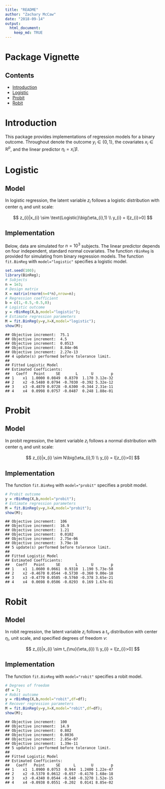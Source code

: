 ```yaml
---
title: "README"
author: "Zachary McCaw"
date: "2018-09-14"
output: 
  html_document: 
    keep_md: TRUE
--- 
```


# Package Vignette




## Contents

* [Introduction](#introduction)
* [Logistic](#logistic)
* [Probit](#probit)
* [Robit](#robit)

# Introduction

This package provides implementations of regression models for a binary outcome. Throughout denote the outcome $y_{i}\in\{0,1\}$, the covariates $x_{i}\in\mathbb{R}^{p}$, and the linear predictor $\eta_{i} = x_{i}'\beta$.

# Logistic

## Model

In logistic regression, the latent variable $z_{i}$ follows a logistic distribution with center $\eta_{i}$ and unit scale:

$$
z_{i}|x_{i} \sim \text{Logistic}\big(\eta_{i},1) \\
y_{i} = I[z_{i}>0]
$$

## Implementation

Below, data are simulated for $n=10^{3}$ subjects. The linear predictor depends on four independent, standard normal covariates. The function `rBinReg` is provided for simulating from binary regression models. The function `fit.BinReg` with `model="logistic"` specifies a logistic model. 


```r
set.seed(100);
library(BinReg);
# Subjects
n = 1e3;
# Design matrix
X = matrix(rnorm(n=4*n),nrow=n);
# Regression coefficient
b = c(1,-0.5,-0.5,0);
# Logistic outcome
y = rBinReg(X,b,model="logistic");
# Estimate regression parameters
M = fit.BinReg(y=y,X=X,model="logistic");
show(M);
```

```
## Objective increment:  75.1 
## Objective increment:  4.5 
## Objective increment:  0.0513 
## Objective increment:  8.84e-06 
## Objective increment:  2.27e-13 
## 4 update(s) performed before tolerance limit.
## 
## Fitted Logistic Model
## Estimated Coefficients:
##   Coeff   Point     SE       L      U        p
## 1    x1  1.0000 0.0849  0.8370  1.170 3.12e-32
## 2    x2 -0.5480 0.0794 -0.7030 -0.392 5.32e-12
## 3    x3 -0.4870 0.0728 -0.6300 -0.344 2.31e-11
## 4    x4  0.0998 0.0757 -0.0487  0.248 1.88e-01
```

# Probit

## Model

In probit regression, the latent variable $z_{i}$ follows a normal distribution with center $\eta_{i}$ and unit scale:

$$
z_{i}|x_{i} \sim N\big(\eta_{i},1) \\
y_{i} = I[z_{i}>0]
$$

## Implementation

The function `fit.BinReg` with `model="probit"` specifies a probit model. 


```r
# Probit outcome
y = rBinReg(X,b,model="probit");
# Estimate regression parameters
M = fit.BinReg(y=y,X=X,model="probit");
show(M);
```

```
## Objective increment:  106 
## Objective increment:  16.9 
## Objective increment:  1.21 
## Objective increment:  0.0102 
## Objective increment:  2.75e-06 
## Objective increment:  3.79e-10 
## 5 update(s) performed before tolerance limit.
## 
## Fitted Logistic Model
## Estimated Coefficients:
##   Coeff   Point     SE       L      U        p
## 1    x1  1.0600 0.0661  0.9310  1.190 5.73e-58
## 2    x2 -0.4670 0.0544 -0.5730 -0.360 9.00e-18
## 3    x3 -0.4770 0.0505 -0.5760 -0.378 3.65e-21
## 4    x4  0.0698 0.0506 -0.0293  0.169 1.67e-01
```

# Robit

## Model

In robit regression, the latent variable $z_{i}$ follows a $t_{\nu}$ distribution with center $\eta_{i}$, unit scale, and specified degrees of freedom $\nu$:

$$
z_{i}|x_{i} \sim t_{\nu}(\eta_{i}) \\
y_{i} = I[z_{i}>0]
$$

## Implementation

The function `fit.BinReg` with `model="robit"` specifies a robit model. 


```r
# Degrees of freedom
df = 7;
# Robit outcome
y = rBinReg(X,b,model="robit",df=df);
# Recover regression parameters
M = fit.BinReg(y=y,X=X,model="robit",df=df);
show(M);
```

```
## Objective increment:  100 
## Objective increment:  14.9 
## Objective increment:  0.802 
## Objective increment:  0.0036 
## Objective increment:  2.85e-07 
## Objective increment:  1.39e-11 
## 5 update(s) performed before tolerance limit.
## 
## Fitted Logistic Model
## Estimated Coefficients:
##   Coeff   Point     SE      L       U        p
## 1    x1  1.0900 0.0753  0.944  1.2400 1.22e-47
## 2    x2 -0.5370 0.0612 -0.657 -0.4170 1.68e-18
## 3    x3 -0.4340 0.0544 -0.540 -0.3270 1.52e-15
## 4    x4 -0.0938 0.0551 -0.202  0.0141 8.85e-02
```

